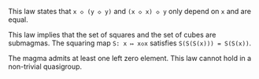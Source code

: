 This law states that `x ◇ (y ◇ y)` and `(x ◇ x) ◇ y` only depend on `x` and are equal.

This law implies that the set of squares and the set of cubes are submagmas.  The squaring map `S: x ↦ x◇x` satisfies `S(S(S(x))) = S(S(x))`.

The magma admits at least one left zero element.  This law cannot hold in a non-trivial quasigroup.
